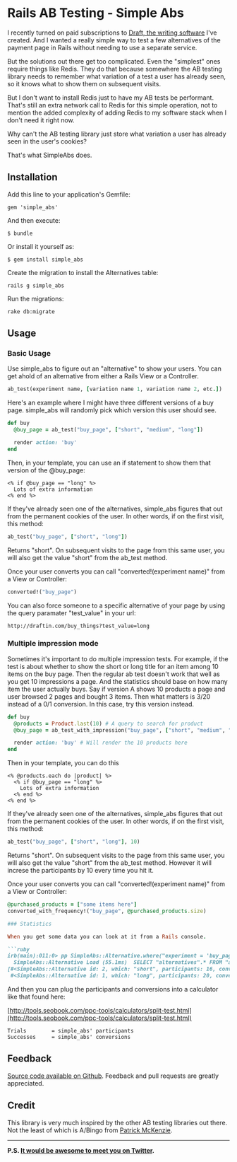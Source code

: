 # Rails AB Testing - Simple Abs

I recently turned on paid subscriptions to [Draft, the writing software](https://draftin.com) I've created. And I wanted a really simple way to test a few alternatives of the payment page in Rails without needing to use a separate service.
 
But the solutions out there get too complicated. Even the "simplest" ones require things like Redis. They do that because somewhere the AB testing library needs to remember what variation of a test a user has already seen, so it knows what to show them on subsequent visits. 

But I don't want to install Redis just to have my AB tests be performant. That's still an extra network call to Redis for this simple operation, not to mention the added complexity of adding Redis to my software stack when I don't need it right now. 

Why can't the AB testing library just store what variation a user has already seen in the user's cookies? 

That's what SimpleAbs does. 

## Installation

Add this line to your application's Gemfile:

    gem 'simple_abs'

And then execute:

    $ bundle

Or install it yourself as:

    $ gem install simple_abs

Create the migration to install the Alternatives table: 

    rails g simple_abs

Run the migrations: 

    rake db:migrate


## Usage
### Basic Usage

Use simple_abs to figure out an "alternative" to show your users. You can get ahold of an alternative from either a Rails View or a Controller. 

```ruby
ab_test(experiment name, [variation name 1, variation name 2, etc.])
```

Here's an example where I might have three different versions of a buy page. simple_abs will randomly pick which version this user should see.

```ruby
def buy
  @buy_page = ab_test("buy_page", ["short", "medium", "long"])

  render action: 'buy'
end
```

Then, in your template, you can use an if statement to show them that version of the @buy_page:

```erb
<% if @buy_page == "long" %>
  Lots of extra information
<% end %>
```

If they've already seen one of the alternatives, simple_abs figures that out from the permanent cookies of the user. In other words, if on the first visit, this method:

```ruby
ab_test("buy_page", ["short", "long"])
```

Returns "short". On subsequent visits to the page from this same user, you will also get the value "short" from the ab_test method.

Once your user converts you can call "converted!(experiment name)" from a View or Controller: 

```ruby
converted!("buy_page")
```

You can also force someone to a specific alternative of your page by using the query paramater "test_value" in your url: 

    http://draftin.com/buy_things?test_value=long

### Multiple impression mode
Sometimes it's important to do multiple impression tests. For example, if the test is about whether to show the short or long title for an item among 10 items on the buy page. 
Then the regular ab test doesn't work that well as you get 10 impressions a page. And the statistics should base on how many item the user actually buys. 
Say if version A shows 10 products a page and user browsed 2 pages and bought 3 items. Then what matters is 3/20 instead of a 0/1 conversion. 
In this case, try this version instead. 

```ruby
def buy
  @products = Product.last(10) # A query to search for product
  @buy_page = ab_test_with_impression("buy_page", ["short", "medium", "long"], @products.size)

  render action: 'buy' # Will render the 10 products here
end
```

Then in your template, you can do this
```erb
<% @products.each do |product| %>
  <% if @buy_page == "long" %>
    Lots of extra information
  <% end %>
<% end %>
```

If they've already seen one of the alternatives, simple_abs figures that out from the permanent cookies of the user. In other words, if on the first visit, this method:

```ruby
ab_test("buy_page", ["short", "long"], 10)
```
Returns "short". On subsequent visits to the page from this same user, you will also get the value "short" from the ab_test method. However it will increse the participants by 10 every time you hit it.

Once your user converts you can call "converted!(experiment name)" from a View or Controller: 

```ruby
@purchased_products = ["some items here"]
converted_with_frequency!("buy_page", @purchased_products.size)

### Statistics

When you get some data you can look at it from a Rails console. 

```ruby
irb(main):011:0> pp SimpleAbs::Alternative.where("experiment = 'buy_page'").all
  SimpleAbs::Alternative Load (55.1ms)  SELECT "alternatives".* FROM "alternatives" WHERE (experiment = 'buy_page')
[#<SimpleAbs::Alternative id: 2, which: "short", participants: 16, conversions: 1, experiment: "buy_page", created_at: "2013-04-16 05:14:13", updated_at: "2013-04-16 13:39:14">,
 #<SimpleAbs::Alternative id: 1, which: "long", participants: 20, conversions: 1, experiment: "buy_page", created_at: "2013-04-16 05:11:12", updated_at: "2013-04-16 14:30:01">]
```

And then you can plug the participants and conversions into a calculator like that found here: 

[http://tools.seobook.com/ppc-tools/calculators/split-test.html](http://tools.seobook.com/ppc-tools/calculators/split-test.html) 

    Trials        = simple_abs' participants
    Successes     = simple_abs' conversions    



Feedback
--------
[Source code available on Github](https://github.com/n8/simple_abs). Feedback and pull requests are greatly appreciated.  

Credit
--------
This library is very much inspired by the other AB testing libraries out there. Not the least of which is A/Bingo from [Patrick McKenzie](https://twitter.com/patio11). 



<hr/>

**P.S. [It would be awesome to meet you on Twitter](http://twitter.com/natekontny).**
<br/>

